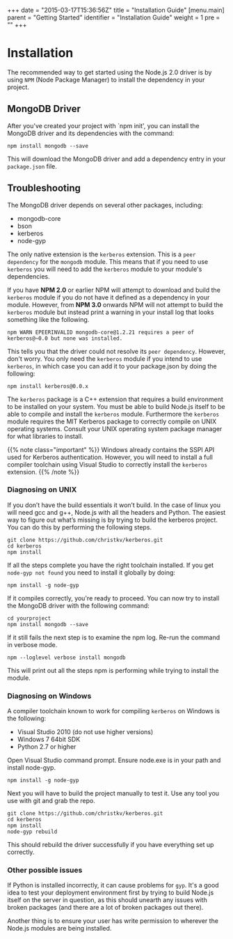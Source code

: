+++
date = "2015-03-17T15:36:56Z"
title = "Installation Guide"
[menu.main]
  parent = "Getting Started"
  identifier = "Installation Guide"
  weight = 1
  pre = "<i class='fa'></i>"
+++

# Installation

The recommended way to get started using the Node.js 2.0 driver is by using `NPM` (Node Package Manager) to install the dependency in your project.

## MongoDB Driver

After you've created your project with `npm init', you can install the MongoDB driver and its dependencies with the command:

```
npm install mongodb --save
```

This will download the MongoDB driver and add a dependency entry in your `package.json` file.

## Troubleshooting

The MongoDB driver depends on several other packages, including:

* mongodb-core
* bson
* kerberos
* node-gyp

The only native extension is the `kerberos` extension. This is a `peer dependency` for the `mongodb` module. This means that if you need to use `kerberos` you will need to add the `kerberos` module to your module's dependencies.

If you have **NPM 2.0** or earlier NPM will attempt to download and build the `kerberos` module if you do not have it defined as a dependency in your module. However, from **NPM 3.0** onwards NPM will not attempt to build the `kerberos` module but instead print a warning in your install log that looks something like the following.

```
npm WARN EPEERINVALID mongodb-core@1.2.21 requires a peer of kerberos@~0.0 but none was installed.
```

This tells you that the driver could not resolve its `peer dependency`. However, don't worry. You only need the `kerberos` module if you intend to use `kerberos`, in which case you can add it to your package.json by doing the following:

```
npm install kerberos@0.0.x
```

The `kerberos` package is a C++ extension that requires a build environment to be installed on your system. You must be able to build Node.js itself to be able to compile and install the `kerberos` module. Furthermore the `kerberos` module requires the MIT Kerberos package to correctly compile on UNIX operating systems. Consult your UNIX operating system package manager for what libraries to install.

{{% note class="important" %}}
Windows already contains the SSPI API used for Kerberos authentication. However, you will need to install a full compiler toolchain
using Visual Studio to correctly install the `kerberos` extension.
{{% /note %}}

### Diagnosing on UNIX

If you don’t have the build essentials it won’t build. In the case of linux you will need gcc and g++, Node.js with all the headers and Python. The easiest way to figure out what’s missing is by trying to build the kerberos project. You can do this by performing the following steps.

```
git clone https://github.com/christkv/kerberos.git
cd kerberos
npm install
```

If all the steps complete you have the right toolchain installed. If you get `node-gyp not found` you need to install it globally by doing:

```
npm install -g node-gyp
```

If it compiles correctly, you're ready to proceed. You can now try to install the MongoDB driver with the following command:

```
cd yourproject
npm install mongodb --save
```

If it still fails the next step is to examine the npm log. Re-run the command in verbose mode.

```
npm --loglevel verbose install mongodb
```

This will print out all the steps npm is performing while trying to install the module.

### Diagnosing on Windows

A compiler toolchain known to work for compiling `kerberos` on Windows is the following:

* Visual Studio 2010 (do not use higher versions)
* Windows 7 64bit SDK
* Python 2.7 or higher

Open Visual Studio command prompt. Ensure node.exe is in your path and install node-gyp.

```
npm install -g node-gyp
```

Next you will have to build the project manually to test it. Use any tool you use with git and grab the repo.

```
git clone https://github.com/christkv/kerberos.git
cd kerberos
npm install
node-gyp rebuild
```

This should rebuild the driver successfully if you have everything set up correctly.

### Other possible issues

If Python is installed incorrectly, it can cause problems for `gyp`. It's a good idea to test your 
deployment environment first by trying to build Node.js itself on the server in question, as this should unearth 
any issues with broken packages (and there are a lot of broken packages out there).

Another thing is to ensure your user has write permission to wherever the Node.js modules are being installed.
